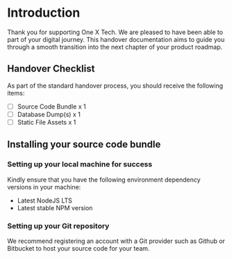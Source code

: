 # Introduction

Thank you for supporting One X Tech. We are pleased to have been able to part of your digital journey. This handover documentation aims to guide you through a smooth transition into the next chapter of your product roadmap.

## Handover Checklist

As part of the standard handover process, you should receive the following items:

- [ ]  Source Code Bundle x 1
- [ ]  Database Dump(s) x 1
- [ ]  Static File Assets x 1

## Installing your source code bundle

### Setting up your local machine for success

Kindly ensure that you have the following environment dependency versions in your machine:

- Latest NodeJS LTS
- Latest stable NPM version

### Setting up your Git repository

We recommend registering an account with a Git provider such as Github or Bitbucket to host your source code for your team.
